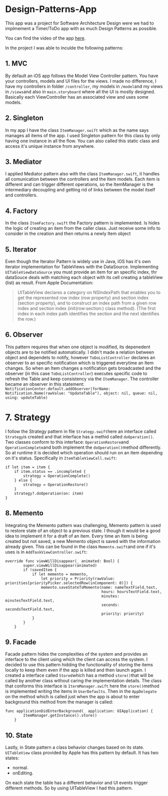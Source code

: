 # Design-Patterns-App

This app was a project for Software Architecture Design were we had to implmement a Timer/ToDo app with as much Design Patterns as possible. 

You can find the video of the app [here](https://youtu.be/pZ1JH00lnUs).

In the project I was able to inculde the following patterns:

## 1. MVC
By default an iOS app follows the Model View Controller pattern. You have your controllers, models and UI files for the views. 
I made no difference, I have my controllers in folder ```/controller```, my models in ```/model```and my views in ```/views```and also in ```main.storyboard``` where all the UI is mostly designed.
Basically each ViewController has an associated view and uses some models.

## 2. Singleton
In my app I have the class ```ItemManager.swift``` which as the name says manages all items of the app. I used Singleton pattern for this class by only having one instance in all the flow.
You can also called this static class and access it's unique instance from anywhere.

## 3. Mediator
I applied Mediator pattern also with the class ```ItemManager.swift```, it handles all comunication between the controllers and the Item models. Each item is different and can trigger different operations,
so the ItemManager is the intermediary decoupling and getting rid of links between the model itself and controllers.

## 4. Factory
In the class ```ItemFactory.swift``` the Factory pattern is implemented. Is hides the logic of creating an item from the caller class. Just receive some info to consider in the creation and then returns a newly Item object

## 5. Iterator
Even though the Iterator Pattern is widely use in Java, iOS has it's own iterator implementation for TableViews with the DataSource.
Implementing ```UITableViewDataSource```
you must provide an item for an specific index, thr dataSouce deals with matching each object with its cell creating a tableView (list) as result.
From Apple Documentation:
> UITableView declares a category on NSIndexPath that enables you to get the represented row index (row property) and section index (section property), and to construct an index path from a given row index and section index (init(row:section:) class method). (The first index in each index path identifies the section and the next identifies the row.)

## 6. Observer
This pattern requires that when one object is modified, its depenedent objects are to be notified automatically. 
I didn't made a relation between object and dependets to notify, however ```ToDoListController``` declares an observer to an specific notification which is triggered everytime an Item changes.
So when an Item changes a notification gets broadcasted and the observer (in this case ```ToDoListController```) executes specific code to refresh the Table and keep consistency via the ```ItemManager```.
The controller became an observer in this statement:
``` NotificationCenter.default.addObserver(forName: Notification.Name(rawValue: "UpdateTable"), object: nil, queue: nil, using: updateTable)```

# 7. Strategy
I follow the Strategy pattern in file ```Strategy.swift```here an interface called ```Strategy```is created and that interface has a methid called ```doOperation()```.
Two classes conform to this interface: ```OperationRestore```and ```OperationComplete```and both implement the ```doOperation()```method differently.
So at runtime it is decided which operation should run on an item depending on it's status.
Specifically in ```ItemTableViewCell.swift```:
```
if let item = item {
    if item.status == .incompleted {
        strategy = OperationComplete()
    } else {
        strategy = OperationRestore()
    }
    strategy?.doOperation(on: item)
}
```

## 8. Memento
Integrating the Memento pattern was challenging, Memento pattern is used to restore state of an object to a previous state.
I though it would be a good idea to implement it for a draft of an item. Every time an Item is being created but not saved, a new Memento object is saved with the information already given.
This can be found in the class ```Memento.swift```and one if it's uses is in ```AddTaskViewController.swift```:
```
override func viewWillDisappear(_ animated: Bool) {
        super.viewWillDisappear(animated)
        if !savedItem {
            if let memento = memento,
                let priority = Priority(rawValue: priorities[priorityPicker.selectedRow(inComponent: 0)]) {
                memento.saveStateToMemento(name: nameTextField.text,
                                           hours: hoursTextField.text,
                                           minutes: minutesTextField.text,
                                           seconds: secondsTextField.text,
                                           priority: priority)
            }
        }
    }
```

## 9. Facade
Facade pattern hides the complexities of the system and provides an interface to the client using which the client can access the system.
I decided to use this pattern hidding the functionality of storing the items locally to keep them even if the app is killed and then launch again.
I created a interface called ```Stored```which has a method ```store()```that will be called by another class without caring the implementation details.
The class that conforms this interface is ```ItermManager.swift``` here the ```store()```method is implemented writing the items in ```UserDefaults```.
Then in the ```AppDelegate``` on the method which is called just when the app is about to enter background this method from the manager is called:
```
func applicationDidEnterBackground(_ application: UIApplication) {
        ItemManager.getInstance().store()
    }
```

## 10. State
Lastly, in State pattern a class behavior changes based on its state. ```UITableView``` class provided by Apple has this pattern by default.
It has two states:
- normal.
- onEditing.

On each state the table has a different behavior and UI events trigger different methods. So by using UITableView I had this pattern.
